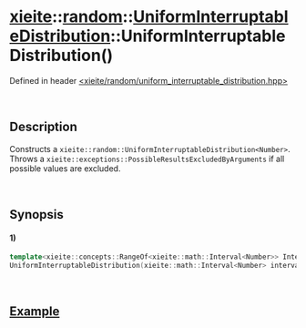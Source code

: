 # [xieite](../../../../../../xieite.md)\:\:[random](../../../../../../random.md)\:\:[UniformInterruptableDistribution<Number>](../../../../uniform_interruptable_distribution.md)\:\:UniformInterruptableDistribution\(\)
Defined in header [<xieite/random/uniform_interruptable_distribution.hpp>](../../../../../../../include/xieite/random/uniform_interruptable_distribution.hpp)

&nbsp;

## Description
Constructs a `xieite::random::UniformInterruptableDistribution<Number>`. Throws a `xieite::exceptions::PossibleResultsExcludedByArguments` if all possible values are excluded.

&nbsp;

## Synopsis
#### 1)
```cpp
template<xieite::concepts::RangeOf<xieite::math::Interval<Number>> IntervalRange>
UniformInterruptableDistribution(xieite::math::Interval<Number> interval, IntervalRange&& interruptions);
```

&nbsp;

## [Example](../../../../uniform_interruptable_distribution.md#Example)
